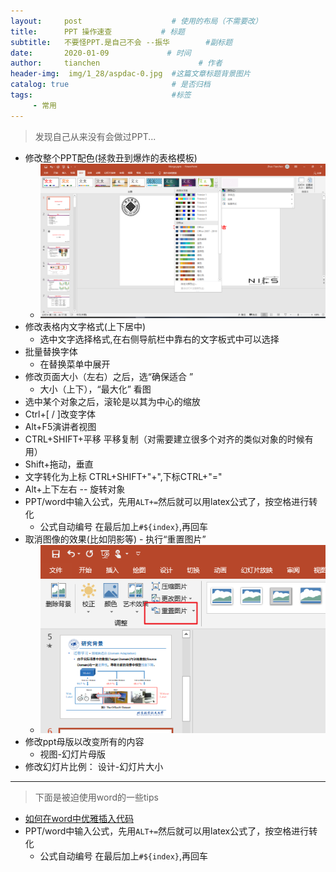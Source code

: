 ```yaml
---
layout:     post                    # 使用的布局（不需要改）
title:      PPT 操作速查           # 标题 
subtitle:   不要怪PPT.是自己不会 --振华        #副标题
date:       2020-01-09             # 时间
author:     tianchen                      # 作者
header-img:  img/1_28/aspdac-0.jpg  #这篇文章标题背景图片  
catalog: true                       # 是否归档
tags:                               #标签
     - 常用
---
```


> 发现自己从来没有会做过PPT...

* 修改整个PPT配色(拯救丑到爆炸的表格模板)
	* ![](https://github.com/A-suozhang/MyPicBed/raw/master/img/20200109114658.png)
* 修改表格内文字格式(上下居中)
	* 选中文字选择格式,在右侧导航栏中靠右的文字板式中可以选择
* 批量替换字体
	* 在替换菜单中展开
* 修改页面大小（左右）之后，选“确保适合	”
  * 大小（上下），“最大化” 看图
* 选中某个对象之后，滚轮是以其为中心的缩放
* Ctrl+[ / ]改变字体
* Alt+F5演讲者视图
* CTRL+SHIFT+平移 平移复制（对需要建立很多个对齐的类似对象的时候有用）
* Shift+拖动，垂直
* 文字转化为上标 CTRL+SHIFT+"+",下标CTRL+"="
* Alt+上下左右 -- 旋转对象
* PPT/word中输入公式，先用```ALT+=```然后就可以用latex公式了，按空格进行转化
	* 公式自动编号 在最后加上```#${index}```,再回车
* 取消图像的效果(比如阴影等) - 执行“重置图片”
	* ![](https://github.com/A-suozhang/MyPicBed/raw/master//img/20200525224754.png)
* 修改ppt母版以改变所有的内容
	* 视图-幻灯片母版 
* 修改幻灯片比例： 设计-幻灯片大小

---

> 下面是被迫使用word的一些tips

* [如何在word中优雅插入代码](https://blog.csdn.net/qq_23599965/article/details/79746616)
* PPT/word中输入公式，先用```ALT+=```然后就可以用latex公式了，按空格进行转化
	* 公式自动编号 在最后加上```#${index}```,再回车

